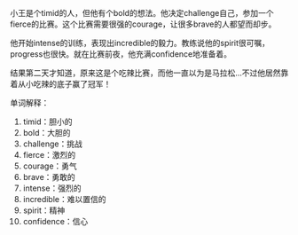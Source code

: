 小王是个timid的人，但他有个bold的想法。他决定challenge自己，参加一个fierce的比赛。这个比赛需要很强的courage，让很多brave的人都望而却步。

他开始intense的训练，表现出incredible的毅力。教练说他的spirit很可嘱，progress也很快。就在比赛前夜，他充满confidence地准备着。

结果第二天才知道，原来这是个吃辣比赛，而他一直以为是马拉松...不过他居然靠着从小吃辣的底子赢了冠军！

单词解释：
1. timid：胆小的
2. bold：大胆的
3. challenge：挑战
4. fierce：激烈的
5. courage：勇气
6. brave：勇敢的
7. intense：强烈的
8. incredible：难以置信的
9. spirit：精神
10. confidence：信心 